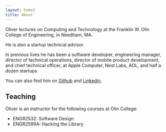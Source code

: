 ```yaml
---
layout: home2
title: About
---
```


Oliver lectures on Computing and Technology at the Franklin W. Olin College of Engineering, in Needham, MA.

He is also a startup technical advisor.

In previous lives he has been a software developer, engineering manager, director of technical operations, director of mobile product development, and chief technical officer,
at Apple Computer, Nest Labs, AOL, and half a dozen startups.

You can also find him on [Github](https://github.com/osteele) and [Linkedin](https://linkedin.com/in/osteele).

## Teaching

Oliver is an instructor for the following courses at Olin College:

- ENGR2532: Software Design
- ENGR2599A: Hacking the Library
